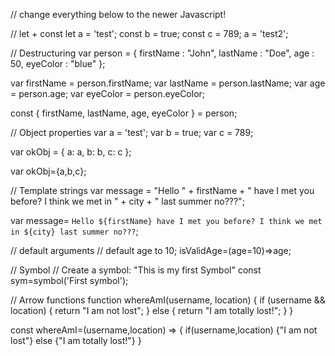 // change everything below to the newer Javascript!

// let + const
let a = 'test';
const b = true;
const c = 789;
a = 'test2';


// Destructuring
var person = {
    firstName : "John",
    lastName  : "Doe",
    age       : 50,
    eyeColor  : "blue"
};

var firstName = person.firstName;
var lastName = person.lastName;
var age = person.age;
var eyeColor = person.eyeColor;

const { firstName, lastName, age, eyeColor } = person;

// Object properties
var a = 'test';
var b = true;
var c = 789;

var okObj = {
  a: a,
  b: b,
  c: c
};

var okObj={a,b,c};

// Template strings
var message = "Hello " + firstName + " have I met you before? I think we met in " + city + " last summer no???";

var message= `Hello ${firstName} have I met you before? I think we met in ${city} last summer no???`;

// default arguments
// default age to 10;
isValidAge=(age=10)=>age;
    

// Symbol
// Create a symbol: "This is my first Symbol"
const sym=symbol('First symbol');

// Arrow functions
function whereAmI(username, location) {
    if (username && location) {
        return "I am not lost";
    } else {
        return "I am totally lost!";
    }
}

const whereAmI=(username,location) => {
    if(username,location)
       {"I am not lost"}
    else
       {"I am totally lost!"}
}
